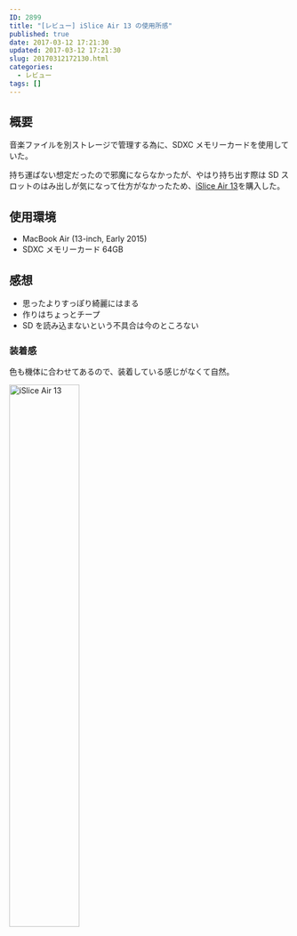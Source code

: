 ```yaml
---
ID: 2899
title: "[レビュー] iSlice Air 13 の使用所感"
published: true
date: 2017-03-12 17:21:30
updated: 2017-03-12 17:21:30
slug: 20170312172130.html
categories:
  - レビュー
tags: []
---
```


<!--more-->

## 概要

音楽ファイルを別ストレージで管理する為に、SDXC メモリーカードを使用していた。

持ち運ばない想定だったので邪魔にならなかったが、やはり持ち出す際は SD スロットのはみ出しが気になって仕方がなかったため、[iSlice Air 13](https://www.amazon.co.jp/exec/obidos/ASIN/B00TTFOFEO/chafuso-22/ref=nosim/)を購入した。

## 使用環境

- MacBook Air (13-inch, Early 2015)
- SDXC メモリーカード 64GB

## 感想

- 思ったよりすっぽり綺麗にはまる
- 作りはちょっとチープ
- SD を読み込まないという不具合は今のところない

### 装着感

色も機体に合わせてあるので、装着している感じがなくて自然。

<img alt="iSlice Air 13" src="https://i.imgur.com/C7Vm3Nh.jpg" width="50%">

